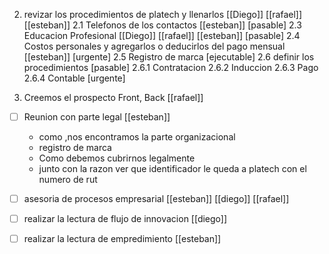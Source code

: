 
2. revizar los procedimientos de platech y llenarlos [[Diego]]      [[rafael]] [[esteban]]
	2.1 Telefonos de los contactos [[esteban]] [pasable]
	2.3 Educacion Profesional [[Diego]] [[rafael]] [[esteban]] [pasable]
	2.4 Costos personales y agregarlos o deducirlos del pago mensual [[esteban]] [urgente]
	2.5 Registro de marca [ejecutable]
	2.6 definir los procedimientos [pasable]
		2.6.1 Contratacion
		2.6.2 Induccion 
		2.6.3 Pago
		2.6.4 Contable [urgente]
			
1. Creemos el prospecto Front, Back [[rafael]] 

- [ ] Reunion con parte legal [[esteban]]
	-  como ,nos encontramos la parte organizacional
	-  registro de marca
	-  Como debemos cubrirnos legalmente
	-  junto con la razon ver que identificador le queda a platech con el numero de rut

- [ ] asesoria de procesos empresarial [[esteban]] [[diego]] [[rafael]]

- [ ] realizar la lectura de flujo de innovacion [[diego]]
- [ ] realizar la lectura de empredimiento [[esteban]]